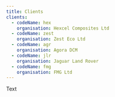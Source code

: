 ```yaml
---
title: Clients
clients:
  - codeName: hex
    organisation: Hexcel Composites Ltd
  - codeName: zest
    organisation: Zest Eco Ltd
  - codeName: agr
    organisation: Agora DCM
  - codeName: jlr
    organisation: Jaguar Land Rover
  - codeName: fmg 
    organisation: FMG Ltd
---
```

Text
